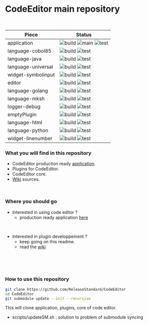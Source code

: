 # CodeEditor main repository
<br />

| Piece    |  Status |
|----------|-------|
| application |  ![build](https://github.com/ReleaseStandard/CodeEditor-application/actions/workflows/build.yml/badge.svg) ![main](https://github.com/ReleaseStandard/CodeEditor-application/actions/workflows/main.yml/badge.svg) ![test](https://github.com/ReleaseStandard/CodeEditor-application/actions/workflows/test.yml/badge.svg)  |
| language-cobol85 |  ![build](https://github.com/ReleaseStandard/CodeEditor-language-cobol85/actions/workflows/build.yml/badge.svg) ![test](https://github.com/ReleaseStandard/CodeEditor-language-cobol85/actions/workflows/test.yml/badge.svg)  |
| language-java |  ![build](https://github.com/ReleaseStandard/CodeEditor-language-java/actions/workflows/build.yml/badge.svg) ![test](https://github.com/ReleaseStandard/CodeEditor-language-java/actions/workflows/test.yml/badge.svg)  |
| language-universal |  ![build](https://github.com/ReleaseStandard/CodeEditor-language-universal/actions/workflows/build.yml/badge.svg) ![test](https://github.com/ReleaseStandard/CodeEditor-language-universal/actions/workflows/test.yml/badge.svg)  |
| widget-symbolinput |  ![build](https://github.com/ReleaseStandard/CodeEditor-widget-symbolinput/actions/workflows/build.yml/badge.svg) ![test](https://github.com/ReleaseStandard/CodeEditor-widget-symbolinput/actions/workflows/test.yml/badge.svg)  |
| editor |  ![build](https://github.com/ReleaseStandard/CodeEditor-editor/actions/workflows/build.yml/badge.svg) ![test](https://github.com/ReleaseStandard/CodeEditor-editor/actions/workflows/test.yml/badge.svg)  |
| language-golang |  ![build](https://github.com/ReleaseStandard/CodeEditor-language-golang/actions/workflows/build.yml/badge.svg) ![test](https://github.com/ReleaseStandard/CodeEditor-language-golang/actions/workflows/test.yml/badge.svg)  |
| language-mksh |  ![build](https://github.com/ReleaseStandard/CodeEditor-language-mksh/actions/workflows/build.yml/badge.svg) ![test](https://github.com/ReleaseStandard/CodeEditor-language-mksh/actions/workflows/test.yml/badge.svg)  |
| logger-debug |  ![build](https://github.com/ReleaseStandard/CodeEditor-logger-debug/actions/workflows/build.yml/badge.svg) ![test](https://github.com/ReleaseStandard/CodeEditor-logger-debug/actions/workflows/test.yml/badge.svg)  |
| emptyPlugin |  ![build](https://github.com/ReleaseStandard/CodeEditor-emptyPlugin/actions/workflows/build.yml/badge.svg) ![test](https://github.com/ReleaseStandard/CodeEditor-emptyPlugin/actions/workflows/test.yml/badge.svg)  |
| language-html |  ![build](https://github.com/ReleaseStandard/CodeEditor-language-html/actions/workflows/build.yml/badge.svg) ![test](https://github.com/ReleaseStandard/CodeEditor-language-html/actions/workflows/test.yml/badge.svg)  |
| language-python |  ![build](https://github.com/ReleaseStandard/CodeEditor-language-python/actions/workflows/build.yml/badge.svg) ![test](https://github.com/ReleaseStandard/CodeEditor-language-python/actions/workflows/test.yml/badge.svg)  |
| widget-linenumber |  ![build](https://github.com/ReleaseStandard/CodeEditor-widget-linenumber/actions/workflows/build.yml/badge.svg) ![test](https://github.com/ReleaseStandard/CodeEditor-widget-linenumber/actions/workflows/test.yml/badge.svg)  |

### What you will find in this repository<br />
- CodeEditor production ready [application](https://github.com/ReleaseStandard/CodeEditor-application).
- Plugins for CodeEditor.
- CodeEditor core.
- [Wiki](https://github.com/ReleaseStandard/CodeEditor/wiki) sources.
<br />

### Where you should go<br />
- Interested in using code editor ?
    - production ready application [here](https://github.com/ReleaseStandard/CodeEditor-application)
<br />

- Interested in plugin developpement ?
    - keep going on this readme.
    - read the [wiki](https://github.com/ReleaseStandard/CodeEditor/wiki)
<br />
<br />
<br />

### How to use this repository

```bash
git clone https://github.com/ReleaseStandard/CodeEditor
cd CodeEditor
git submodule update --init --recursive
```
This will clone application, plugins, core of code editor.<br />
- scripts/updateSM.sh : solution to problem of submodule syncing<br />
